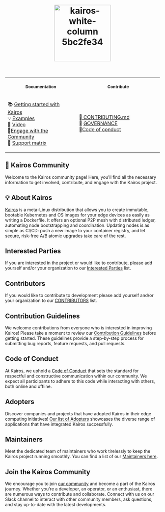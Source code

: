 <h1 align="center">
  <br>
     <img width="184" alt="kairos-white-column 5bc2fe34" src="https://user-images.githubusercontent.com/2420543/193010398-72d4ba6e-7efe-4c2e-b7ba-d3a826a55b7d.png">
    <br>
<br>
</h1>
<table>
<tr>
<th align="center">
<img width="640" height="1px">
<p> 
<small>
Documentation
</small>
</p>
</th>
<th align="center">
<img width="640" height="1">
<p> 
<small>
Contribute
</small>
</p>
</th>
</tr>
<tr>
<td>

 📚 [Getting started with Kairos](https://kairos.io/docs/getting-started) <br> :bulb: [Examples](https://kairos.io/docs/examples) <br> :movie_camera: [Video](https://kairos.io/docs/media/) <br> :open_hands:[Engage with the Community](https://kairos.io/community/)<br> :robot: [Support matrix](https://kairos.io/docs/reference/image_matrix/)
  
</td>
<td>
  
🙌[ CONTRIBUTING.md ]( https://github.com/kairos-io/community/blob/main/CONTRIBUTING.md ) <br> :raising_hand: [ GOVERNANCE ]( https://github.com/kairos-io/community/blob/main/GOVERNANCE.md ) <br>:construction_worker:[Code of conduct](https://github.com/kairos-io/community/blob/main/CODE_OF_CONDUCT.md) 
  
</td>
</tr>
</table>

## :handshake: Kairos Community

Welcome to the Kairos community page! Here, you'll find all the necessary information to get involved, contribute, and engage with the Kairos project. 

## :bulb: About Kairos

[Kairos](https://kairos.io) is a meta-Linux distribution that allows you to create immutable, bootable Kubernetes and OS images for your edge devices as easily as writing a Dockerfile. It offers an optional P2P mesh with distributed ledger, automating node bootstrapping and coordination. Updating nodes is as simple as CI/CD: push a new image to your container registry, and let secure, risk-free A/B atomic upgrades take care of the rest.

## Interested Parties

If you are interested in the project or would like to contribute, please add yourself and/or your organization to our [Interested Parties](https://github.com/kairos-io/community/blob/main/INTERESTED-PARTIES.md) list.

## Contributors

If you would like to contribute to development please add yourself and/or your organization to our [CONTRIBUTORS](https://github.com/kairos-io/community/blob/main/CONTRIBUTORS.md) list.

## Contribution Guidelines

We welcome contributions from everyone who is interested in improving Kairos! Please take a moment to review our [Contribution Guidelines](https://github.com/kairos-io/community/blob/main/CONTRIBUTING.md) before getting started. These guidelines provide a step-by-step process for submitting bug reports, feature requests, and pull requests.

## Code of Conduct

At Kairos, we uphold a [Code of Conduct](https://github.com/kairos-io/community/blob/main/CODE_OF_CONDUCT.md) that sets the standard for respectful and constructive communication within our community. We expect all participants to adhere to this code while interacting with others, both online and offline.

## Adopters

Discover companies and projects that have adopted Kairos in their edge computing initiatives! [Our list of Adopters](https://github.com/kairos-io/community/blob/main/ADOPTERS.md) showcases the diverse range of applications that have integrated Kairos successfully.

## Maintainers

Meet the dedicated team of maintainers who work tirelessly to keep the Kairos project running smoothly. You can find a list of our [Maintainers here](https://github.com/kairos-io/community/blob/main/MAINTAINERS.md).


## Join the Kairos Community

We encourage you to join [our community](https://kairos.io/community/) and become a part of the Kairos journey. Whether you're a developer, an operator, or an enthusiast, there are numerous ways to contribute and collaborate. Connect with us on our Slack channel to interact with other community members, ask questions, and stay up-to-date with the latest developments.
